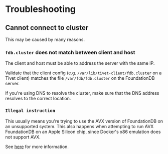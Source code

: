 # Troubleshooting

## Cannot connect to cluster

This may be caused by many reasons.

### `fdb.cluster` does not match between client and host

The client and host must be able to address the server with the same IP.

Validate that the client config (e.g. `/var/lib/tivet-client/fdb.cluster` on a Tivet client) matches the file `/var/fdb/fdb.cluster` on the FoundationDB server.

If you're using DNS to resolve the cluster, make sure that the DNS address resolves to the correct location.

### `Illegal instruction`

This usually means you're trying to use the AVX version of FoundationDB on an
unsupported system. This also happens when attempting to run AVX FoundationDB
on an Apple Silicon chip, since Docker's x86 emulation does not support AVX.

See [here](./AVX.md) for more information.

